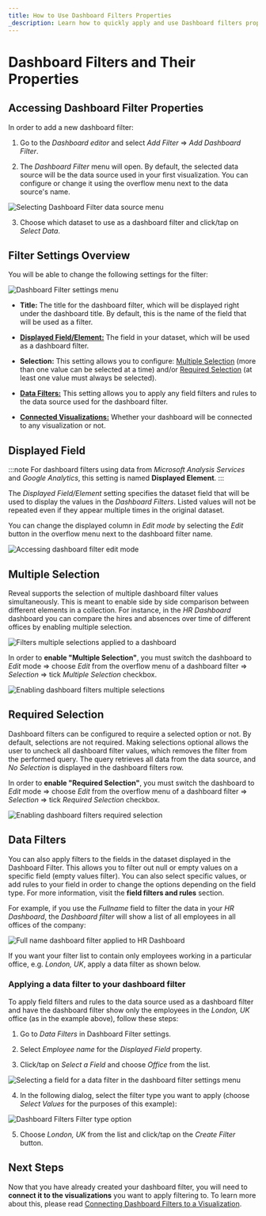 ```yaml
---
title: How to Use Dashboard Filters Properties 
_description: Learn how to quickly apply and use Dashboard filters properties to achieve maximum effect for your visualization.
---
```


# Dashboard Filters and Their Properties

## Accessing Dashboard Filter Properties

In order to add a new dashboard filter:

1.  Go to the *Dashboard editor* and select *Add Filter* ⇒ *Add
    Dashboard Filter*.

2.  The *Dashboard Filter* menu will open. By default, the selected data
    source will be the data source used in your first visualization. You
    can configure or change it using the overflow menu next to the data
    source's name.

  ![Selecting Dashboard Filter data source menu](images/dashboard-filter-data-source-menu.png)

3.  Choose which dataset to use as a dashboard filter and click/tap on
    *Select Data*.

## Filter Settings Overview

You will be able to change the following settings for the filter:

![Dashboard Filter settings menu](images/dashboard-filter-dialog.png)

- **Title:** The title for the dashboard filter, which will be displayed right under the dashboard title. By default, this is the name of the field that will be used as a filter.

- [**Displayed Field/Element:**](#displayed-field) The field in your dataset, which will be used as a dashboard filter.

- **Selection:** This setting allows you to configure: [Multiple Selection](#multiple-selection) (more than one value can be selected at a time) and/or [Required Selection](#required-selection) (at least one value must always be selected).

- [**Data Filters:**](#data-filters) This setting allows you to apply any field filters and rules to the data source used for the dashboard filter.

- [**Connected Visualizations:**](filters-connecting) Whether your dashboard will be connected to any visualization or not.

## Displayed Field

:::note
For dashboard filters using data from *Microsoft Analysis Services* and *Google Analytics*, this setting is named **Displayed Element**.
:::

The *Displayed Field/Element* setting specifies the dataset field that will be used to display
the values in the *Dashboard Filters*. Listed values will not be repeated
even if they appear multiple times in the original dataset.

You can change the displayed column in *Edit mode* by selecting the *Edit* button in the overflow menu next to the dashboard filter name.

![Accessing dashboard filter edit mode](images/edit-mode-filter.png)

## Multiple Selection

Reveal supports the selection of multiple dashboard filter values
simultaneously. This is meant to enable side by side comparison between different elements in a collection. For instance, in the *HR Dashboard* dashboard you can compare the hires and absences over time of different
offices by enabling multiple selection.

![Filters multiple selections applied to a dashboard](images/multiple-selection-dashboard-filters.png)

In order to **enable "Multiple Selection"**, you must switch the
dashboard to *Edit* mode ⇒ choose *Edit* from the overflow menu of a
dashboard filter ⇒ *Selection* ⇒ tick *Multiple Selection* checkbox.

![Enabling dashboard filters multiple selections](images/multiple-selection-option-dashboard-filter-dialog.png)

## Required Selection

Dashboard filters can be configured to require a selected option or not.
By default, selections are not required. Making selections optional
allows the user to uncheck all dashboard filter values, which removes
the filter from the performed query. The query retrieves all data from
the data source, and *No Selection* is displayed in the dashboard
filters row.

In order to **enable "Required Selection"**, you must switch the
dashboard to *Edit* mode ⇒ choose *Edit* from the overflow menu of a
dashboard filter ⇒ *Selection* ⇒ tick *Required Selection* checkbox.

![Enabling dashboard filters required selection](images/required-selection-option-filters.png)

## Data Filters

You can also apply filters to the fields in the dataset displayed in the
Dashboard Filter. This allows you to filter out null or empty values on
a specific field (empty values filter). You can also select specific values, or add
rules to your field in order to change the
options depending on the field type. For more information, visit the
**field filters and rules** section.

For example, if you use the *Fullname* field to filter the data in
your *HR Dashboard*, the *Dashboard filter* will show a list of all
employees in all offices of the company:

![Full name dashboard filter applied to HR Dashboard](images/data-filters-dashboard-filters-hr-dashboard.png)

If you want your filter list to contain only employees working in a particular office, e.g.
*London, UK*, apply a data filter as shown below.

### Applying a data filter to your dashboard filter

To apply field filters and rules to the data source used as a dashboard
filter and have the dashboard filter show only the employees in the
*London, UK* office (as in the example above), follow these steps:

1.  Go to *Data Filters* in Dashboard Filter settings.

2.  Select *Employee name* for the *Displayed Field* property.

3.  Click/tap on *Select a Field* and choose *Office* from the list.

  ![Selecting a field for a data filter in the dashboard filter settings menu](images/dashboard-filters-select-data-filter-field.png)

4.  In the following dialog, select the filter type you want to apply
    (choose *Select Values* for the purposes of this example):

  ![Dashboard Filters Filter type option](images/filter-types.png)

5.  Choose *London, UK* from the list and click/tap on the *Create Filter*
    button.
## Next Steps 

Now that you have already created your dashboard filter, you will need
to **connect it to the visualizations** you want to apply filtering to.
To learn more about this, please read [Connecting Dashboard Filters to a Visualization](filters-connecting.md).

